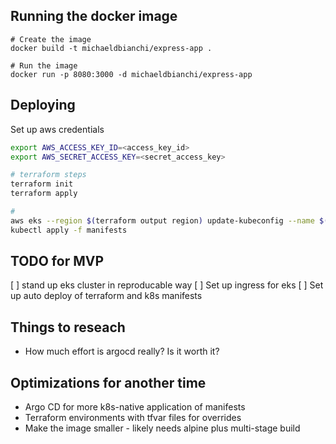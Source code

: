 ## Running the docker image

```
# Create the image
docker build -t michaeldbianchi/express-app .

# Run the image
docker run -p 8080:3000 -d michaeldbianchi/express-app
```

## Deploying

Set up aws credentials

```sh
export AWS_ACCESS_KEY_ID=<access_key_id>
export AWS_SECRET_ACCESS_KEY=<secret_access_key>

# terraform steps
terraform init
terraform apply

#
aws eks --region $(terraform output region) update-kubeconfig --name $(terraform output cluster_id)
kubectl apply -f manifests
```

## TODO for MVP
[ ] stand up eks cluster in reproducable way
[ ] Set up ingress for eks
[ ] Set up auto deploy of terraform and k8s manifests

## Things to reseach
- How much effort is argocd really? Is it worth it?

## Optimizations for another time
- Argo CD for more k8s-native application of manifests
- Terraform environments with tfvar files for overrides
- Make the image smaller - likely needs alpine plus multi-stage build